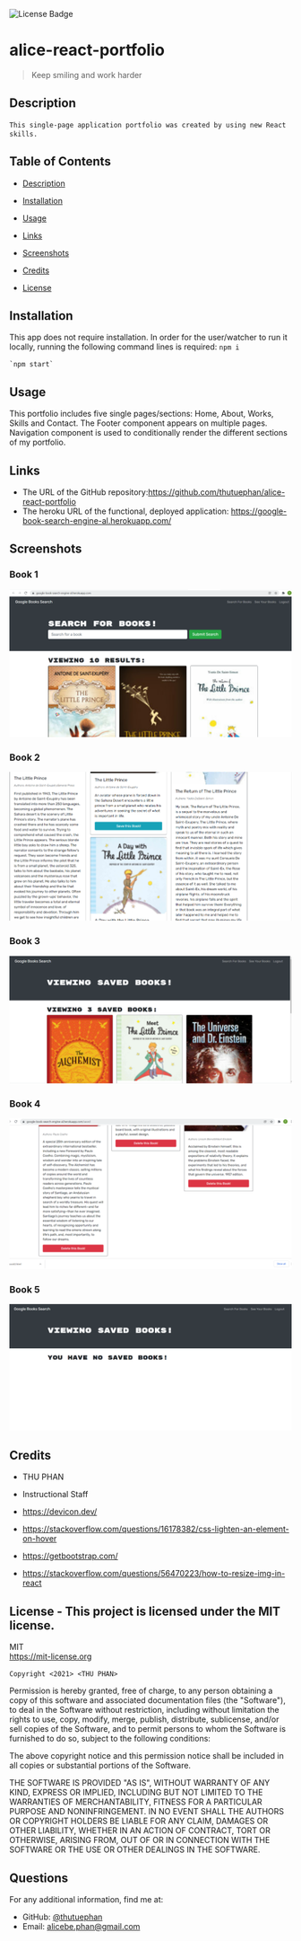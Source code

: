 ![License Badge](https://img.shields.io/badge/license-MIT-green.svg)
# alice-react-portfolio

  
  > Keep smiling and work harder
  
  ## Description
    This single-page application portfolio was created by using new React skills. 
  ## Table of Contents
  - [Description](#)
  - [Installation](#installation)
  - [Usage](#usage)
  - [Links](#links)
  - [Screenshots](#screenshots)
  - [Credits](#credits)
  
  - [License](#license)

  ## Installation
  This app does not require installation. In order for the user/watcher to run it locally, running the following command lines is required:
    `npm i` 
    
    `npm start`

  ## Usage
   This portfolio includes five single pages/sections: Home, About, Works, Skills and Contact. The Footer component appears on multiple pages. Navigation component is used to conditionally render the different sections of my portfolio.
  ## Links
  * The URL of the GitHub repository:https://github.com/thutuephan/alice-react-portfolio
  * The heroku URL of the functional, deployed application: https://google-book-search-engine-al.herokuapp.com/

  ## Screenshots
  ### Book 1
  ![book1](https://github.com/thutuephan/TheMERNMybfocvabh/blob/main/Assets/book1.png)
  ### Book 2
  ![book2](https://github.com/thutuephan/TheMERNMybfocvabh/blob/main/Assets/book2.png)
  ### Book 3
  ![book3](https://github.com/thutuephan/TheMERNMybfocvabh/blob/main/Assets/book3.png)
  ### Book 4
  ![book4](https://github.com/thutuephan/TheMERNMybfocvabh/blob/main/Assets/book4.png)
  ### Book 5
  ![book5](https://github.com/thutuephan/TheMERNMybfocvabh/blob/main/Assets/book5.png)

  

  ## Credits
  * THU PHAN  
  * Instructional Staff
  
  * https://devicon.dev/

  * https://stackoverflow.com/questions/16178382/css-lighten-an-element-on-hover

  * https://getbootstrap.com/

  * https://stackoverflow.com/questions/56470223/how-to-resize-img-in-react
  
  ## License - This project is licensed under the MIT license.
  MIT
  <br>
  https://mit-license.org
  
    Copyright <2021> <THU PHAN>

Permission is hereby granted, free of charge, to any person obtaining a copy of this software and associated documentation files (the "Software"), to deal in the Software without restriction, including without limitation the rights to use, copy, modify, merge, publish, distribute, sublicense, and/or sell copies of the Software, and to permit persons to whom the Software is furnished to do so, subject to the following conditions:

The above copyright notice and this permission notice shall be included in all copies or substantial portions of the Software.

THE SOFTWARE IS PROVIDED "AS IS", WITHOUT WARRANTY OF ANY KIND, EXPRESS OR IMPLIED, INCLUDING BUT NOT LIMITED TO THE WARRANTIES OF MERCHANTABILITY, FITNESS FOR A PARTICULAR PURPOSE AND NONINFRINGEMENT. IN NO EVENT SHALL THE AUTHORS OR COPYRIGHT HOLDERS BE LIABLE FOR ANY CLAIM, DAMAGES OR OTHER LIABILITY, WHETHER IN AN ACTION OF CONTRACT, TORT OR OTHERWISE, ARISING FROM, OUT OF OR IN CONNECTION WITH THE SOFTWARE OR THE USE OR OTHER DEALINGS IN THE SOFTWARE.

  
  
  ## Questions
  For any additional information, find me at:
  <br>
  * GitHub: [@thutuephan](https://github.com/thutuephan)
  * Email: [alicebe.phan@gmail.com](mailto:alicebe.phan@gmail.com)


  

  

  






